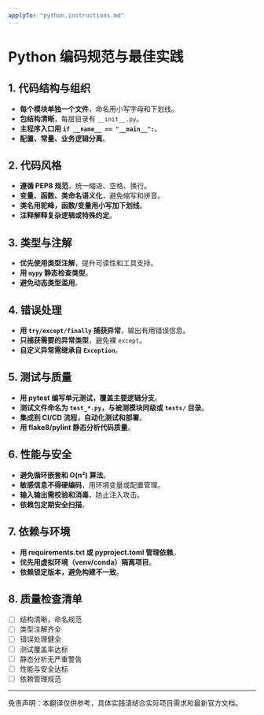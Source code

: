 ```yaml
---
applyTo: "python.instructions.md"
---
```


<!-- 本文件为自动翻译，供参考。请结合实际需求进行校对和完善。-->

# Python 编码规范与最佳实践

## 1. 代码结构与组织

- **每个模块单独一个文件**，命名用小写字母和下划线。
- **包结构清晰**，每层目录有 `__init__.py`。
- **主程序入口用 `if __name__ == "__main__":`**。
- **配置、常量、业务逻辑分离**。

## 2. 代码风格

- **遵循 PEP8 规范**，统一缩进、空格、换行。
- **变量、函数、类命名语义化**，避免缩写和拼音。
- **类名用驼峰，函数/变量用小写加下划线**。
- **注释解释复杂逻辑或特殊约定**。

## 3. 类型与注解

- **优先使用类型注解**，提升可读性和工具支持。
- **用 `mypy` 静态检查类型**。
- **避免动态类型滥用**。

## 4. 错误处理

- **用 `try/except/finally` 捕获异常**，输出有用错误信息。
- **只捕获需要的异常类型**，避免裸 `except`。
- **自定义异常需继承自 `Exception`**。

## 5. 测试与质量

- **用 pytest 编写单元测试，覆盖主要逻辑分支**。
- **测试文件命名为 `test_*.py`，与被测模块同级或 `tests/` 目录**。
- **集成到 CI/CD 流程，自动化测试和部署**。
- **用 flake8/pylint 静态分析代码质量**。

## 6. 性能与安全

- **避免循环嵌套和 O(n²) 算法**。
- **敏感信息不得硬编码**，用环境变量或配置管理。
- **输入输出需校验和消毒**，防止注入攻击。
- **依赖包定期安全扫描**。

## 7. 依赖与环境

- **用 requirements.txt 或 pyproject.toml 管理依赖**。
- **优先用虚拟环境（venv/conda）隔离项目**。
- **依赖锁定版本，避免构建不一致**。

## 8. 质量检查清单

- [ ] 结构清晰，命名规范
- [ ] 类型注解齐全
- [ ] 错误处理健全
- [ ] 测试覆盖率达标
- [ ] 静态分析无严重警告
- [ ] 性能与安全达标
- [ ] 依赖管理规范

---

免责声明：本翻译仅供参考，具体实践请结合实际项目需求和最新官方文档。
